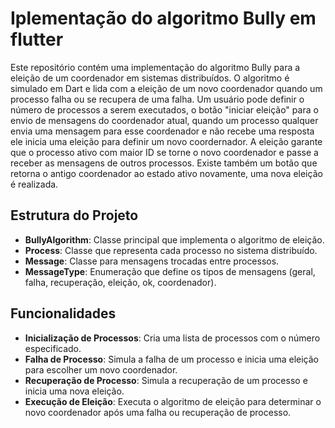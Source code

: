 # Iplementação do algoritmo Bully em flutter

Este repositório contém uma implementação do algoritmo Bully para a eleição de um coordenador em sistemas distribuídos. O algoritmo é simulado em Dart e lida com a eleição de um novo coordenador quando um processo falha ou se recupera de uma falha. Um usuário pode definir 
o número de processos a serem executados, o botão "iniciar eleição" para o envio de mensagens do coordenador atual, quando um processo qualquer envia uma mensagem para esse coordenador e não recebe uma resposta ele inicia uma eleição para definir um novo coordernador. A eleição
garante que o processo ativo com maior ID se torne o novo coordenador e passe a receber as mensagens de outros processos. Existe também um botão que retorna o antigo coordenador ao estado ativo novamente, uma nova eleição é realizada.

## Estrutura do Projeto

- **BullyAlgorithm**: Classe principal que implementa o algoritmo de eleição.
- **Process**: Classe que representa cada processo no sistema distribuído.
- **Message**: Classe para mensagens trocadas entre processos.
- **MessageType**: Enumeração que define os tipos de mensagens (geral, falha, recuperação, eleição, ok, coordenador).

## Funcionalidades

- **Inicialização de Processos**: Cria uma lista de processos com o número especificado.
- **Falha de Processo**: Simula a falha de um processo e inicia uma eleição para escolher um novo coordenador.
- **Recuperação de Processo**: Simula a recuperação de um processo e inicia uma nova eleição.
- **Execução de Eleição**: Executa o algoritmo de eleição para determinar o novo coordenador após uma falha ou recuperação de processo.
